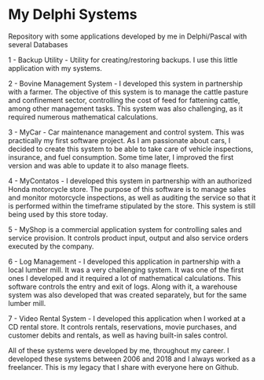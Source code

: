 # My Delphi Systems
Repository with some applications developed by me in Delphi/Pascal with several Databases

1 - Backup Utility - Utility for creating/restoring backups. I use this little application with my systems.

2 - Bovine Management System - I developed this system in partnership with a farmer. The objective of this system is to manage the cattle pasture and confinement sector, controlling the cost of feed for fattening cattle, among other management tasks. This system was also challenging, as it required numerous mathematical calculations.

3 - MyCar - Car maintenance management and control system. This was practically my first software project. As I am passionate about cars, I decided to create this system to be able to take care of vehicle inspections, insurance, and fuel consumption. Some time later, I improved the first version and was able to update it to also manage fleets.

4 - MyContatos - I developed this system in partnership with an authorized Honda motorcycle store. The purpose of this software is to manage sales and monitor motorcycle inspections, as well as auditing the service so that it is performed within the timeframe stipulated by the store. This system is still being used by this store today.

5 - MyShop is a commercial application system for controlling sales and service provision. It controls product input, output and also service orders executed by the company.

6 - Log Management - I developed this application in partnership with a local lumber mill. It was a very challenging system. It was one of the first ones I developed and it required a lot of mathematical calculations. This software controls the entry and exit of logs. Along with it, a warehouse system was also developed that was created separately, but for the same lumber mill.

7 - Video Rental System - I developed this application when I worked at a CD rental store. It controls rentals, reservations, movie purchases, and customer debits and rentals, as well as having built-in sales control.

All of these systems were developed by me, throughout my career. I developed these systems between 2006 and 2018 and I always worked as a freelancer. This is my legacy that I share with everyone here on Github.
